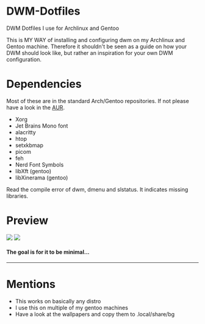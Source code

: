 # DWM-Dotfiles
DWM Dotfiles I use for Archlinux and Gentoo

This is MY WAY of installing and configuring dwm on my Archlinux and Gentoo machine. Therefore it shouldn't be seen as a guide on how your DWM should look like, but rather an inspiration for your own DWM configuration.

# Dependencies
Most of these are in the standard Arch/Gentoo repositories. If not please have a look in the [AUR](https://aur.archlinux.org/).
- Xorg
- Jet Brains Mono font
- alacritty
- htop
- setxkbmap 
- picom
- feh
- Nerd Font Symbols
- libXft (gentoo)
- libXinerama (gentoo)

Read the compile error of dwm, dmenu and slstatus. It indicates missing libraries.

# Preview
![](https://i.imgur.com/xlXHMQh.png)
![](https://i.imgur.com/Sr6ugwX.png)

#### The goal is for it to be minimal...

---
# Mentions
- This works on basically any distro
- I use this on multiple of my gentoo machines
- Have a look at the wallpapers and copy them to .local/share/bg
